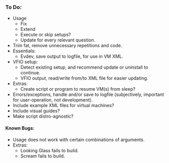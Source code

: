 ### To Do:
* Usage
    - Fix
    - Extend
    - Execute or skip setups?
    - Update for every relevant question.
* Trim fat, remove unnecessary repetitions and code.
* Essentials:
    - Evdev, save output to logfile, for use in VM XML.
* VFIO setup:
    - Detect existing setup, and recommend update or uninstall to continue.
    - VFIO output, read/write from/to XML file for easier updating.
* Extras:
    - Create script or program to resume VM(s) from sleep?
* Errors/exceptions, handle and/or save to logfile (subjectively, important for user-operation, not development).
* Include example XML files for virtual machines?
* Include visual guides?
* Make script distro-agnostic?

#### Known Bugs:
* Usage does not work with certain combinations of arguments.
* Extras:
    - Looking Glass fails to build.
    - Scream fails to build.